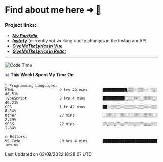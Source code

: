 # Find about me here ➜ [🧑](https://pauabella.dev)

### Project links:
- ***[My Portfolio](https://pauabella.dev)***
- ***[Instafy](https://instafy.me)*** (currently not working due to changes in the Instagram API)
- ***[GiveMeTheLyrics in Vue](https://lyrics.pauabella.dev)***
- ***[GiveMeTheLyrics in React](https://pauabella.dev/GiveMeTheLyrics)***

---
<!--START_SECTION:waka-->
![Code Time](http://img.shields.io/badge/Code%20Time-1%2C402%20hrs%2033%20mins-blue)

📊 **This Week I Spent My Time On** 

```text
💬 Programming Languages: 
HTML                     9 hrs 20 mins       ███████████░░░░░░░░░░░░░░   46.51% 
TypeScript               8 hrs 4 mins        ██████████░░░░░░░░░░░░░░░   40.21% 
CSS                      1 hr 42 mins        ██░░░░░░░░░░░░░░░░░░░░░░░   8.54% 
Other                    27 mins             ░░░░░░░░░░░░░░░░░░░░░░░░░   2.29% 
SCSS                     22 mins             ░░░░░░░░░░░░░░░░░░░░░░░░░   1.84%

🔥 Editors: 
VS Code                  20 hrs 4 mins       █████████████████████████   100.0%

```


 Last Updated on 02/09/2022 18:28:07 UTC
<!--END_SECTION:waka-->

